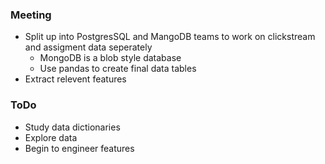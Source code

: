 
### Meeting
* Split up into PostgresSQL and MangoDB teams to work on clickstream and assigment data seperately
  * MongoDB is a blob style database
  * Use pandas to create final data tables
* Extract relevent features

### ToDo
* Study data dictionaries
* Explore data
* Begin to engineer features 

